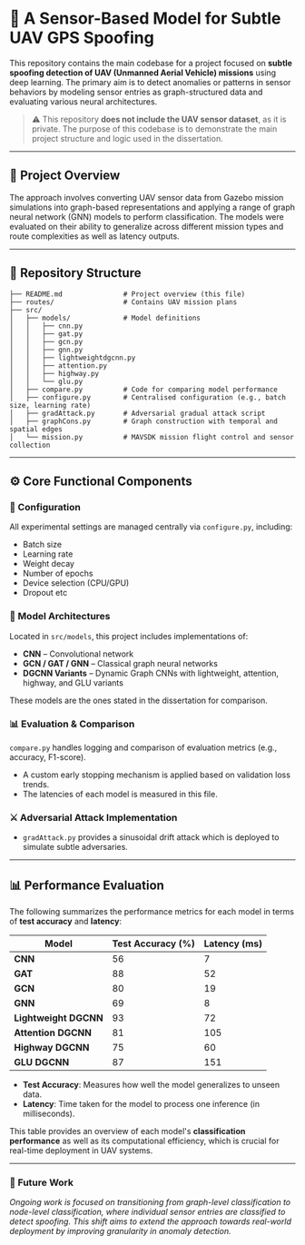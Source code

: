 # 🚁 A Sensor-Based Model for Subtle UAV GPS Spoofing 

This repository contains the main codebase for a project focused on **subtle spoofing detection of UAV (Unmanned Aerial Vehicle) missions** using deep learning. The primary aim is to detect anomalies or patterns in sensor behaviors by modeling sensor entries as graph-structured data and evaluating various neural architectures.

> ⚠️ This repository **does not include the UAV sensor dataset**, as it is private. The purpose of this codebase is to demonstrate the main project structure and logic used in the dissertation.

---

## 🧠 Project Overview

The approach involves converting UAV sensor data from Gazebo mission simulations into graph-based representations and applying a range of graph neural network (GNN) models to perform classification. The models were evaluated on their ability to generalize across different mission types and route complexities as well as latency outputs.

---

## 📂 Repository Structure
```
├── README.md               # Project overview (this file)
├── routes/                 # Contains UAV mission plans
├── src/ 
│   ├── models/             # Model definitions
│   │   ├── cnn.py
│   │   ├── gat.py
│   │   ├── gcn.py
│   │   ├── gnn.py
│   │   ├── lightweightdgcnn.py
│   │   ├── attention.py
│   │   ├── highway.py
│   │   └── glu.py
│   ├── compare.py          # Code for comparing model performance
│   ├── configure.py        # Centralised configuration (e.g., batch size, learning rate)
│   ├── gradAttack.py       # Adversarial gradual attack script
│   ├── graphCons.py        # Graph construction with temporal and spatial edges
│   └── mission.py          # MAVSDK mission flight control and sensor collection
```
---

## ⚙️ Core Functional Components

### 🔧 Configuration
All experimental settings are managed centrally via `configure.py`, including:
- Batch size  
- Learning rate  
- Weight decay  
- Number of epochs  
- Device selection (CPU/GPU)
- Dropout etc

### 🧠 Model Architectures
Located in `src/models`, this project includes implementations of:

- **CNN** – Convolutional network  
- **GCN / GAT / GNN** – Classical graph neural networks  
- **DGCNN Variants** – Dynamic Graph CNNs with lightweight, attention, highway, and GLU variants  

These models are the ones stated in the dissertation for comparison.

### 📊 Evaluation & Comparison
`compare.py` handles logging and comparison of evaluation metrics (e.g., accuracy, F1-score).
- A custom early stopping mechanism is applied based on validation loss trends.
- The latencies of each model is measured in this file.

### ⚔️ Adversarial Attack Implementation
- `gradAttack.py` provides a sinusoidal drift attack which is deployed to simulate subtle adversaries.

---

## 📊 Performance Evaluation

The following summarizes the performance metrics for each model in terms of **test accuracy** and **latency**:

| Model                | Test Accuracy (%) | Latency (ms) |
|----------------------|-------------------|--------------|
| **CNN**              | 56                | 7            |
| **GAT**              | 88                | 52           |
| **GCN**              | 80                | 19           |
| **GNN**              | 69                | 8            |
| **Lightweight DGCNN**| 93                | 72           |
| **Attention DGCNN**  | 81                | 105          |
| **Highway DGCNN**    | 75                | 60           |
| **GLU DGCNN**        | 87                | 151          |

- **Test Accuracy**: Measures how well the model generalizes to unseen data.
- **Latency**: Time taken for the model to process one inference (in milliseconds).

This table provides an overview of each model's **classification performance** as well as its computational efficiency, which is crucial for real-time deployment in UAV systems.

---

### 🚀 Future Work
*Ongoing work is focused on transitioning from graph-level classification to node-level classification, where individual sensor entries are classified to detect spoofing. This shift aims to extend the approach towards real-world deployment by improving granularity in anomaly detection.*

